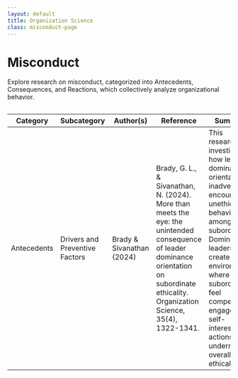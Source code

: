```yaml
---
layout: default
title: Organization Science
class: misconduct-page
---
```


# Misconduct

Explore research on misconduct, categorized into Antecedents, Consequences, and Reactions, which collectively analyze organizational behavior.

<div class="container">
  <div style="overflow-x: auto;">
    <table id="misconductTable" class="display">
      <thead>
        <tr>
          <th>Category</th>
          <th>Subcategory</th>
          <th>Author(s)</th>
          <th>Reference</th>
          <th>Summary</th>
        </tr>
      </thead>
      <tbody>
        <tr>
          <td>Antecedents</td>
          <td>Drivers and Preventive Factors</td>
          <td>Brady & Sivanathan (2024)</td>
          <td>Brady, G. L., & Sivanathan, N. (2024). More than meets the eye: the unintended consequence of leader dominance orientation on subordinate ethicality. Organization Science, 35(4), 1322-1341.</td>
          <td>This research investigates how leader dominance orientation inadvertently encourages unethical behavior among subordinates. Dominant leaders create an environment where subordinates feel compelled to engage in self-interested actions, undermining overall ethicality.</td>
        </tr>
        <!-- Add more rows as needed -->
      </tbody>
    </table>
  </div>
</div>

<!-- Scripts -->
<!-- Include jQuery -->
<script src="https://code.jquery.com/jquery-3.6.0.min.js"></script>

<!-- Include DataTables JS -->
<script src="https://cdn.datatables.net/1.13.4/js/jquery.dataTables.min.js"></script>

<!-- Initialize DataTables -->
<script>
  document.addEventListener('DOMContentLoaded', function () {
      $('#misconductTable').DataTable();
  });
</script>
